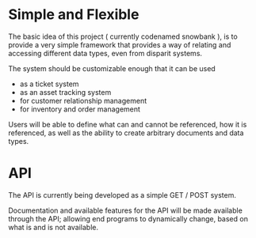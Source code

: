 Simple and Flexible
===================
The basic idea of this project ( currently codenamed snowbank ), is to provide a very simple framework that provides a way of relating and accessing different data types, even from disparit systems.

The system should be customizable enough that it can be used
 * as a ticket system
 * as an asset tracking system
 * for customer relationship management
 * for inventory and order management

Users will be able to define what can and cannot be referenced, how it is referenced, as well as the ability to create arbitrary documents and data types.

API
===
The API is currently being developed as a simple GET / POST system.

Documentation and available features for the API will be made available through the API; allowing end programs to dynamically change, based on what is and is not available.
